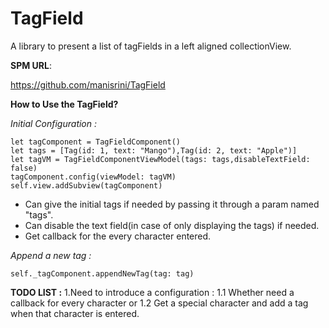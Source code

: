 # TagField

A library to present a list of tagFields in a left aligned collectionView.

**SPM URL**:

https://github.com/manisrini/TagField

**How to Use the TagField?**

*Initial Configuration :*

```
let tagComponent = TagFieldComponent()
let tags = [Tag(id: 1, text: "Mango"),Tag(id: 2, text: "Apple")]
let tagVM = TagFieldComponentViewModel(tags: tags,disableTextField: false)
tagComponent.config(viewModel: tagVM)
self.view.addSubview(tagComponent)
 ```

- Can give the initial tags if needed by passing it through a param named "tags".
- Can disable the text field(in case of only displaying the tags) if needed.
- Get callback for the every character entered.

*Append a new tag :*

```self._tagComponent.appendNewTag(tag: tag)```

**TODO LIST :**
1.Need to introduce a configuration :
  1.1 Whether need a callback for every character or 
  1.2 Get a special character and add a tag when that character is entered.

